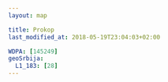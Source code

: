 ```yaml
---
layout: map

title: Prokop
last_modified_at: 2018-05-19T23:04:03+02:00

WDPA: [145249]
geoSrbija:
  L1_183: [28]
---
```

